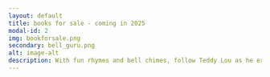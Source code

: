 ```yaml
---
layout: default
title: books for sale - coming in 2025
modal-id: 2
img: bookforsale.png
secondary: bell_guru.png
alt: image-alt
description: With fun rhymes and bell chimes, follow Teddy Lou as he explores his fascination with bells. When Teddy questions whether bells have strange smells, he must leap to learn more and even work out a scientific solution to his safety! Will our favorite bell explorer find his answer before the bell rings?  \ Brandylane Publishers will publish Teddy Lou, Bell Guru. It is anticipated to be available for sale by summer 2025.
---
```

